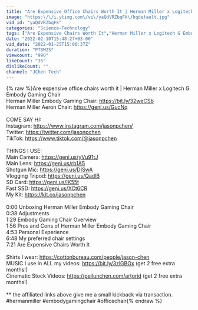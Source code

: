 ```yaml
---
title: "Are Expensive Office Chairs Worth It | Herman Miller x Logitech G Embody Gaming Chair"
image: "https:\/\/i.ytimg.com\/vi\/yaQdVRZbqFk\/hqdefault.jpg"
vid_id: "yaQdVRZbqFk"
categories: "Science-Technology"
tags: ["Are Expensive Chairs Worth It","Herman Miller x Logitech G Embody Gaming Chair","herman miller embody"]
date: "2022-02-10T15:48:27+03:00"
vid_date: "2022-01-25T15:00:37Z"
duration: "PT8M2S"
viewcount: "990"
likeCount: "35"
dislikeCount: ""
channel: "JChen Tech"
---
```

{% raw %}Are expensive office chairs worth it | Herman Miller x Logitech G Embody Gaming Chair<br />Herman Miller Embody Gaming Chair: <a rel="nofollow" target="blank" href="https://bit.ly/32weCSb">https://bit.ly/32weCSb</a><br />Herman Miller Aeron Chair: <a rel="nofollow" target="blank" href="https://geni.us/GucNq">https://geni.us/GucNq</a><br /><br />COME SAY HI:<br />Instagram: <a rel="nofollow" target="blank" href="https://www.instagram.com/jasonpchen/">https://www.instagram.com/jasonpchen/</a><br />Twitter: <a rel="nofollow" target="blank" href="https://twitter.com/jasonpchen">https://twitter.com/jasonpchen</a><br />TikTok: <a rel="nofollow" target="blank" href="https://www.tiktok.com/@jasonpchen">https://www.tiktok.com/@jasonpchen</a><br /><br />THINGS I USE:<br />Main Camera: <a rel="nofollow" target="blank" href="https://geni.us/yVu91tJ">https://geni.us/yVu91tJ</a><br />Main Lens: <a rel="nofollow" target="blank" href="https://geni.us/rb1A5">https://geni.us/rb1A5</a><br />Shotgun Mic: <a rel="nofollow" target="blank" href="https://geni.us/DISwA">https://geni.us/DISwA</a><br />Vlogging Tripod: <a rel="nofollow" target="blank" href="https://geni.us/QadlB">https://geni.us/QadlB</a><br />SD Card: <a rel="nofollow" target="blank" href="https://geni.us/lK55t">https://geni.us/lK55t</a><br />Fast SSD: <a rel="nofollow" target="blank" href="https://geni.us/XCt6CR">https://geni.us/XCt6CR</a><br />My Kit: <a rel="nofollow" target="blank" href="https://kit.co/jasonpchen">https://kit.co/jasonpchen</a><br /><br />0:00 Unboxing Herman Miller Embody Gaming Chair<br />0:38 Adjustments<br />1:29 Embody Gaming Chair Overview<br />1:56 Pros and Cons of Herman Miller Embody Gaming Chair<br />4:53 Personal Experience<br />6:48 My preferred chair settings<br />7:21 Are Expensive Chairs Worth It<br /><br />Shirts I wear: <a rel="nofollow" target="blank" href="https://cottonbureau.com/people/jason-chen">https://cottonbureau.com/people/jason-chen</a><br />MUSIC I use in ALL my videos: <a rel="nofollow" target="blank" href="https://bit.ly/3zlGBOx">https://bit.ly/3zlGBOx</a> (get 2 free extra months!)<br />Cinematic Stock Videos: <a rel="nofollow" target="blank" href="https://peilunchen.com/artgrid">https://peilunchen.com/artgrid</a> (get 2 free extra months!)<br /><br />** the affiliated links above give me a small kickback via transaction.<br />#hermanmiller #embodygamingchair #officechair{% endraw %}
